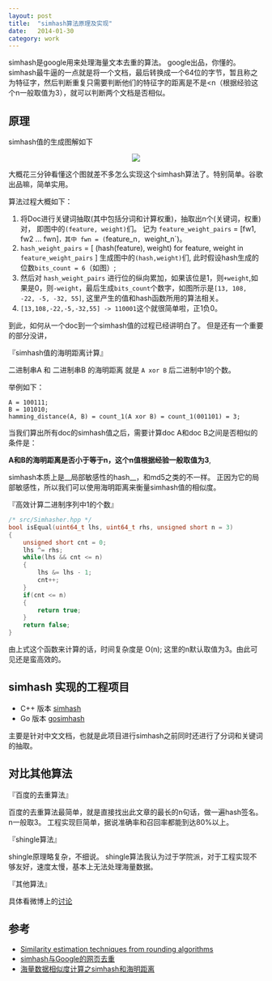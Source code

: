 ```yaml
---
layout: post
title:  "simhash算法原理及实现"
date:   2014-01-30
category: work
---
```


simhash是google用来处理海量文本去重的算法。
google出品，你懂的。
simhash最牛逼的一点就是将一个文档，最后转换成一个64位的字节，暂且称之为特征字，然后判断重复只需要判断他们的特征字的距离是不是<n（根据经验这个n一般取值为3），就可以判断两个文档是否相似。

## 原理

simhash值的生成图解如下

<center>
<img src="http://7viirv.com1.z0.glb.clouddn.com/simhash.jpg"></img>
</center>

大概花三分钟看懂这个图就差不多怎么实现这个simhash算法了。特别简单。谷歌出品嘛，简单实用。

算法过程大概如下：

1.  将Doc进行关键词抽取(其中包括分词和计算权重)，抽取出n个(关键词，权重)对， 即图中的`(feature, weight)`们。 记为  `feature_weight_pairs` = [fw1, fw2 ... fwn]`，其中 fwn = (`feature_n`, `weight_n`)。
2. `hash_weight_pairs` = [ (hash(feature), weight) for feature, weight in `feature_weight_pairs` ] 生成图中的`(hash,weight)`们, 此时假设hash生成的位数`bits_count = 6`（如图）;
3. 然后对 `hash_weight_pairs` 进行位的纵向累加，如果该位是1，则`+weight`,如果是0，则`-weight`，最后生成`bits_count`个数字，如图所示是`[13, 108, -22, -5, -32, 55]`, 这里产生的值和hash函数所用的算法相关。
4. `[13,108,-22,-5,-32,55] -> 110001`这个就很简单啦，正1负0。

到此，如何从一个doc到一个simhash值的过程已经讲明白了。
但是还有一个重要的部分没讲，

『simhash值的海明距离计算』

二进制串A 和 二进制串B 的海明距离 就是 `A xor B` 后二进制中1的个数。

举例如下：

```
A = 100111;
B = 101010;
hamming_distance(A, B) = count_1(A xor B) = count_1(001101) = 3;
```

当我们算出所有doc的simhash值之后，需要计算doc A和doc B之间是否相似的条件是：

__A和B的海明距离是否小于等于n，这个n值根据经验一般取值为3__,

simhash本质上是__局部敏感性的hash__，和md5之类的不一样。
正因为它的局部敏感性，所以我们可以使用海明距离来衡量simhash值的相似度。

『高效计算二进制序列中1的个数』

```cpp
/* src/Simhasher.hpp */
bool isEqual(uint64_t lhs, uint64_t rhs, unsigned short n = 3)
{
    unsigned short cnt = 0;
    lhs ^= rhs;
    while(lhs && cnt <= n)
    {
        lhs &= lhs - 1;
        cnt++;
    }
    if(cnt <= n)
    {
        return true;
    }
    return false;
}
```

由上式这个函数来计算的话，时间复杂度是 O(n);
这里的n默认取值为3。由此可见还是蛮高效的。

## simhash 实现的工程项目

+ C++ 版本 [simhash](https://github.com/yanyiwu/simhash)
+ Go 版本 [gosimhash](https://github.com/yanyiwu/gosimhash)

主要是针对中文文档，也就是此项目进行simhash之前同时还进行了分词和关键词的抽取。


## 对比其他算法

『百度的去重算法』

百度的去重算法最简单，就是直接找出此文章的最长的n句话，做一遍hash签名。n一般取3。
工程实现巨简单，据说准确率和召回率都能到达80%以上。

『shingle算法』

shingle原理略复杂，不细说。
shingle算法我认为过于学院派，对于工程实现不够友好，速度太慢，基本上无法处理海量数据。

『其他算法』

具体看微博上的[讨论](http://weibo.com/1665335994/Alp0uAOL9?type=comment#_rnd1386513153615)

## 参考

* [Similarity estimation techniques from rounding algorithms](http://dl.acm.org/citation.cfm?id=509965)
* [simhash与Google的网页去重](http://leoncom.org/?p=650607)
* [海量数据相似度计算之simhash和海明距离](http://www.lanceyan.com/tech/arch/simhash_hamming_distance_similarity.html)
